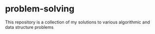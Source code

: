 # problem-solving
This repository is a collection of my solutions to various algorithmic and data structure problems 
